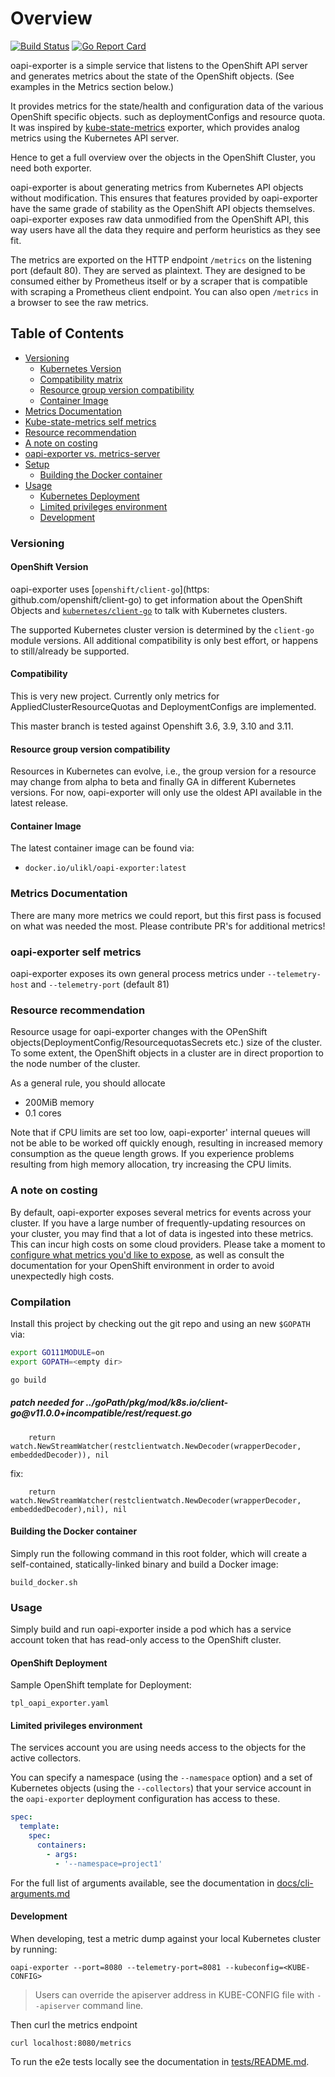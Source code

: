# Overview

[![Build Status](https://travis-ci.org/kubernetes/oapi-exporter.svg?branch=master)](https://travis-ci.org/kubernetes/oapi-exporter)  [![Go Report Card](https://goreportcard.com/badge/github.com/kubernetes/oapi-exporter)](https://goreportcard.com/report/github.com/kubernetes/oapi-exporter)

oapi-exporter is a simple service that listens to the OpenShift API
server and generates metrics about the state of the OpenShift objects. (See examples in
the Metrics section below.) 

It provides metrics for the state/health and configuration data of the various OpenShift specific objects.
such as deploymentConfigs and resource quota.
It was inspired by [kube-state-metrics](https://github.com/kubernetes/kube-state-metrics) exporter, which provides analog metrics using the Kubernetes API server.

Hence to get a full overview over the objects in the OpenShift Cluster, you need both exporter.

oapi-exporter is about generating metrics from Kubernetes API objects
without modification. This ensures that features provided by oapi-exporter
have the same grade of stability as the OpenShift API objects themselves. oapi-exporter exposes raw data unmodified from the
OpenShift API, this way users have all the data they require and perform heuristics as they see fit.

The metrics are exported on the HTTP endpoint `/metrics` on the listening port
(default 80). They are served as plaintext. They are designed to be consumed
either by Prometheus itself or by a scraper that is compatible with scraping a
Prometheus client endpoint. You can also open `/metrics` in a browser to see
the raw metrics.

## Table of Contents

- [Versioning](#versioning)
  - [Kubernetes Version](#kubernetes-version)
  - [Compatibility matrix](#compatibility-matrix)
  - [Resource group version compatibility](#resource-group-version-compatibility)
  - [Container Image](#container-image)
- [Metrics Documentation](#metrics-documentation)
- [Kube-state-metrics self metrics](#oapi-exporter-self-metrics)
- [Resource recommendation](#resource-recommendation)
- [A note on costing](#a-note-on-costing)
- [oapi-exporter vs. metrics-server](#oapi-exporter-vs-metrics-server)
- [Setup](#setup)
  - [Building the Docker container](#building-the-docker-container)
- [Usage](#usage)
  - [Kubernetes Deployment](#kubernetes-deployment)
  - [Limited privileges environment](#limited-privileges-environment)
  - [Development](#development)

### Versioning

#### OpenShift Version

oapi-exporter uses  [`openshift/client-go`](https: github.com/openshift/client-go) to get information about the OpenShift Objects 
and [`kubernetes/client-go`](https://github.com/kubernetes/client-go) to talk with
Kubernetes clusters. 

The supported Kubernetes cluster version is determined by the `client-go` module versions.
All additional compatibility is only best effort, or happens to still/already be supported.

#### Compatibility 

This is very new project.
Currently only metrics for AppliedClusterResourceQuotas and DeploymentConfigs are implemented.

This master branch is tested against Openshift 3.6, 3.9, 3.10 and 3.11.

#### Resource group version compatibility
Resources in Kubernetes can evolve, i.e., the group version for a resource may change from alpha to beta and finally GA
in different Kubernetes versions. For now, oapi-exporter will only use the oldest API available in the latest
release.

#### Container Image

The latest container image can be found via:
* `docker.io/ulikl/oapi-exporter:latest`


### Metrics Documentation

There are many more metrics we could report, but this first pass is focused on what was needed the most.
Please contribute PR's for additional metrics!


### oapi-exporter self metrics

oapi-exporter exposes its own general process metrics under `--telemetry-host` and `--telemetry-port` (default 81)

### Resource recommendation

Resource usage for oapi-exporter changes with the OPenShift objects(DeploymentConfig/ResourcequotasSecrets etc.) size of the cluster.
To some extent, the OpenShift objects in a cluster are in direct proportion to the node number of the cluster.

As a general rule, you should allocate

* 200MiB memory
* 0.1 cores

Note that if CPU limits are set too low, oapi-exporter' internal queues will not be able to be worked off quickly enough, resulting in increased memory consumption as the queue length grows. If you experience problems resulting from high memory allocation, try increasing the CPU limits.

### A note on costing

By default, oapi-exporter exposes several metrics for events across your cluster. If you have a large number of frequently-updating resources on your cluster, you may find that a lot of data is ingested into these metrics. This can incur high costs on some cloud providers. Please take a moment to [configure what metrics you'd like to expose](docs/cli-arguments.md), as well as consult the documentation for your OpenShift environment in order to avoid unexpectedly high costs.  

### Compilation

Install this project by checking out the git repo and using an new `$GOPATH` via:

```bash
export GO111MODULE=on
export GOPATH=<empty dir>

go build
```


##### patch needed for ../goPath/pkg/mod/k8s.io/client-go\@v11.0.0+incompatible/rest/request.go

        return watch.NewStreamWatcher(restclientwatch.NewDecoder(wrapperDecoder, embeddedDecoder)), nil

fix:

        return watch.NewStreamWatcher(restclientwatch.NewDecoder(wrapperDecoder, embeddedDecoder),nil), nil

#### Building the Docker container

Simply run the following command in this root folder, which will create a
self-contained, statically-linked binary and build a Docker image:
```
build_docker.sh
```

### Usage

Simply build and run oapi-exporter inside a pod which has a
service account token that has read-only access to the OpenShift cluster.

#### OpenShift Deployment

Sample OpenShift template for Deployment:
```
tpl_oapi_exporter.yaml
``` 

#### Limited privileges environment


The services account you are using needs access to the objects for the active collectors.

You can specify a namespace (using the `--namespace` option) and a set of Kubernetes objects (using the `--collectors`) that your service account  in the `oapi-exporter` deployment configuration has access to these.

```yaml
spec:
  template:
    spec:
      containers:
        - args:
          - '--namespace=project1'
```

For the full list of arguments available, see the documentation in [docs/cli-arguments.md](./docs/cli-arguments.md)

#### Development

When developing, test a metric dump against your local Kubernetes cluster by
running:


	oapi-exporter --port=8080 --telemetry-port=8081 --kubeconfig=<KUBE-CONFIG> 

> Users can override the apiserver address in KUBE-CONFIG file with `--apiserver` command line.

Then curl the metrics endpoint

	curl localhost:8080/metrics

To run the e2e tests locally see the documentation in [tests/README.md](./tests/README.md).

